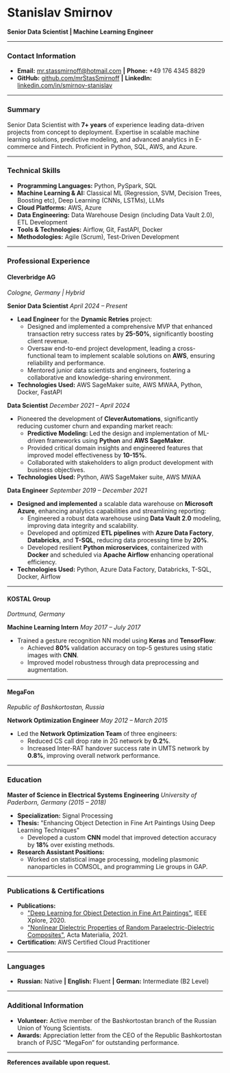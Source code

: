 # Stanislav Smirnov
**Senior Data Scientist | Machine Learning Engineer**

---

### **Contact Information**

- **Email:** mr.stassmirnoff@hotmail.com **|** **Phone:** +49 176 4345 8829
- **GitHub:** [github.com/mrStasSmirnoff](https://github.com/mrStasSmirnoff) **|** **LinkedIn:** [linkedin.com/in/smirnov-stanislav](https://www.linkedin.com/in/smirnov-stanislav/)

---

### **Summary**

Senior Data Scientist with **7+ years** of experience leading data-driven projects from concept to deployment. Expertise in scalable machine learning solutions, predictive modeling, and advanced analytics in E-commerce and Fintech. Proficient in Python, SQL, AWS, and Azure.

---

### **Technical Skills**

- **Programming Languages:** Python, PySpark, SQL
- **Machine Learning & AI:** Classical ML (Regression, SVM, Decision Trees, Boosting etc), Deep Learning (CNNs, LSTMs), LLMs
- **Cloud Platforms:** AWS, Azure
- **Data Engineering:** Data Warehouse Design (including Data Vault 2.0), ETL Development
- **Tools & Technologies:** Airflow, Git, FastAPI, Docker
- **Methodologies:** Agile (Scrum), Test-Driven Development

---

### **Professional Experience**

#### **Cleverbridge AG**
*Cologne, Germany | Hybrid*

**Senior Data Scientist**
*April 2024 – Present*

- **Lead Engineer** for the **Dynamic Retries** project:
  - Designed and implemented a comprehensive MVP that enhanced transaction retry success rates by **25-50%**, significantly boosting client revenue.
  - Oversaw end-to-end project development, leading a cross-functional team to implement scalable solutions on **AWS**, ensuring reliability and performance.
  - Mentored junior data scientists and engineers, fostering a collaborative and knowledge-sharing environment.
- **Technologies Used:** AWS SageMaker suite, AWS MWAA, Python, Docker, FastAPI

**Data Scientist**
*December 2021 – April 2024*

- Pioneered the development of **CleverAutomations**, significantly reducing customer churn and expanding market reach:
  - **Predictive Modeling:** Led the design and implementation of ML-driven frameworks using **Python** and **AWS SageMaker**.
  - Provided critical domain insights and engineered features that improved model effectiveness by **10-15%**.
  - Collaborated with stakeholders to align product development with business objectives.
- **Technologies Used:** Python, AWS SageMaker suite, AWS MWAA

**Data Engineer**
*September 2019 – December 2021*

- **Designed and implemented** a scalable data warehouse on **Microsoft Azure**, enhancing analytics capabilities and streamlining reporting:
  - Engineered a robust data warehouse using **Data Vault 2.0** modeling, improving data integrity and scalability.
  - Developed and optimized **ETL pipelines** with **Azure Data Factory**, **Databricks**, and **T-SQL**, reducing data processing time by **20%**.
  - Developed resilient **Python microservices**, containerized with **Docker** and scheduled via **Apache Airflow**
enhancing operational efficiency.
- **Technologies Used:** Python, Azure Data Factory, Databricks, T-SQL, Docker, Airflow

---

#### **KOSTAL Group**
*Dortmund, Germany*

**Machine Learning Intern**
*May 2017 – July 2017*

- Trained a gesture recognition NN model using **Keras** and **TensorFlow**:
  - Achieved **80%** validation accuracy on top-5 gestures using static images with **CNN**.
  - Improved model robustness through data preprocessing and augmentation.

---

#### **MegaFon**
*Republic of Bashkortostan, Russia*

**Network Optimization Engineer**
*May 2012 – March 2015*

- Led the **Network Optimization Team** of three engineers:
  - Reduced CS call drop rate in 2G network by **0.2%**.
  - Increased Inter-RAT handover success rate in UMTS network by **0.8%**, improving overall network performance.

---

### **Education**

**Master of Science in Electrical Systems Engineering**
*University of Paderborn, Germany (2015 – 2018)*

- **Specialization:** Signal Processing
- **Thesis:** "Enhancing Object Detection in Fine Art Paintings Using Deep Learning Techniques"
  - Developed a custom **CNN** model that improved detection accuracy by **18%** over existing methods.
- **Research Assistant Positions:**
  - Worked on statistical image processing, modeling plasmonic nanoparticles in COMSOL, and programming Lie groups in GAP.

---

### **Publications & Certifications**

- **Publications:**
  - ["Deep Learning for Object Detection in Fine Art Paintings"](https://ieeexplore.ieee.org/abstract/document/9089828), IEEE Xplore, 2020.
  - ["Nonlinear Dielectric Properties of Random Paraelectric-Dielectric Composites"](https://www.sciencedirect.com/science/article/abs/pii/S1359645420308491), Acta Materialia, 2021.
- **Certification:** AWS Certified Cloud Practitioner

---

### **Languages**

- **Russian:** Native **|** **English:** Fluent **|** **German:** Intermediate (B2 Level)

---

### **Additional Information**

- **Volunteer:** Active member of the Bashkortostan branch of the Russian Union of Young Scientists.
- **Awards:** Appreciation letter from the CEO of the Republic Bashkortostan branch of PJSC “MegaFon” for outstanding performance.

---

**References available upon request.**
